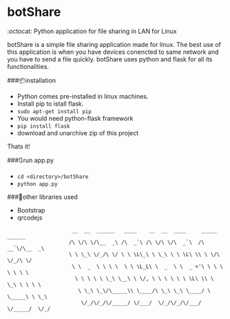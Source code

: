 # botShare 
:octocat:
Python application for file sharing in LAN for Linux

botShare is a simple file sharing application made for linux. The best use of this application is when you have devices conencted to same network and you have to send a file quickly. botShare uses python and flask for all its functionalities.


###:package:installation
- Python comes pre-installed in linux machines.
- Install pip to istall flask.
- `sudo apt-get install pip`
- You would need python-flask framework
- `pip install flask`
- download and unarchive zip of this project

Thats it!

###:arrows_clockwise:run app.py 
- `cd <directory>/botShare`
- `python app.py`

###:blue_book:other libraries used
- Bootstrap
- qrcodejs

```
                     __  __  ______   ____    __  __  ____     _____   ______   
                    /\ \/\ \/\__  _\ /\  _`\ /\ \/\ \/\  _`\  /\  __`\/\__  _\  
                    \ \ \_\ \/_/\ \/ \ \ \L\_\ \ \_\ \ \ \L\ \\ \ \/\ \/_/\ \/  
                     \ \  _  \ \ \ \  \ \ \L_L\ \  _  \ \  _ <'\ \ \ \ \ \ \ \  
                      \ \ \ \ \ \_\ \__\ \ \/, \ \ \ \ \ \ \L\ \\ \ \_\ \ \ \ \ 
                       \ \_\ \_\/\_____\\ \____/\ \_\ \_\ \____/ \ \_____\ \ \_\
                        \/_/\/_/\/_____/ \/___/  \/_/\/_/\/___/   \/_____/  \/_/
                                                                    
                                                                    
```
